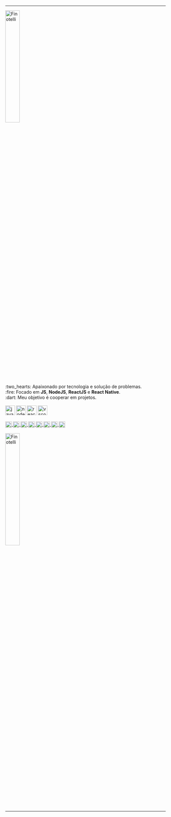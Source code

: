 
---
<div Align="left">
  <img 
       width="30%"
       src="https://github-readme-stats.vercel.app/api?username=FinotelliCarlos&show_icons=true&theme=dark"
       alt="Finotelli" />
</div>

<div Align="left">
    :two_hearts: Apaixonado por tecnologia e solução de problemas.
    <br>
    :fire: Focado em <strong>JS</strong>, <strong>NodeJS</strong>, <strong>ReactJS</strong> e <strong>React Native</strong>.
    <br>
    :dart: Meu objetivo é cooperar em projetos.
    <br>
    <br>
</div>
    <div align="left">
    <img src="https://cdn.icon-icons.com/icons2/2108/PNG/512/javascript_icon_130900.png" alt="javascript" width="30" height="30"/>
    <img src="https://cdn.icon-icons.com/icons2/2107/PNG/512/file_type_node_icon_130301.png" alt="nodejs" width="30" height="30"/>
    <img src="https://cdn.icon-icons.com/icons2/2415/PNG/512/react_original_wordmark_logo_icon_146375.png" alt="react" width="30" height="30"/>
    <img src="https://cdn.icon-icons.com/icons2/2107/PNG/512/file_type_vscode_icon_130084.png" alt="vscode"  width="30" height="30"/>
    </div>
<br>
<div align="left">
  
<a href="https://linkedin.com/in/finotellicarlos" target="blank">
    <img align="center" src="https://cdn.icon-icons.com/icons2/1099/PNG/512/1485482199-linkedin_78667.png" alt="Finotelli" height="20" width="20" />
</a>

<a href="https://app.rocketseat.com.br/me/finotellicarlos" target="blank">
  <img align="center" src="https://cdn-images-1.medium.com/max/184/1*TkXVfLTwsHdwpUEjGzdi9w@2x.jpeg" alt="Finotelli" height="20" width="20" />
</a>

<a href="https://fb.com/duuh.cls" target="_blank">
    <img align="center" src="https://cdn.icon-icons.com/icons2/555/PNG/512/facebook_icon-icons.com_53612.png" alt="Finotelli" height="20" width="20" />
</a>

<a href="https://instagram.com/10_duuh" target="_blank">
    <img align="center" src="https://cdn.icon-icons.com/icons2/1753/PNG/512/iconfinder-social-media-applications-3instagram-4102579_113804.png" alt="Finotelli" height="20" width="20" />
</a>

<a href="https://discordapp.com/users/733724313550717038" target="_blank">
  <img align="center" src="https://cdn.icon-icons.com/icons2/2108/PNG/512/discord_icon_130958.png" alt="Finotelli" height="20" width="20" />
</a>

<a href="https://api.whatsapp.com/send?phone=5511958331748" target="_blank">
  <img align="center" src="https://cdn.icon-icons.com/icons2/555/PNG/512/whatsapp_icon-icons.com_53606.png" alt="Finotelli" height="20" width="20" />
</a>

<a href="https://t.me/FinotelliCarlos" target="_blank">
  <img align="center" src="https://cdn.icon-icons.com/icons2/555/PNG/512/telegram_icon-icons.com_53603.png" alt="Finotelli" height="20" width="20" />
</a>

<a href="mailto:carlos.finotelli@outlook.com" target="_blank">
  <img align="center" src="https://cdn.icon-icons.com/icons2/699/PNG/512/outlook_icon-icons.com_61644.png" alt="Finotelli" height="20" width="20" />
</a>

</div>

<br>
<div Align="left">
  <img 
       width="30%"
       src="https://github-readme-stats.vercel.app/api/top-langs/?username=FinotelliCarlos&layout=compact&theme=dark"
       alt="Finotelli" />
</div>

---
